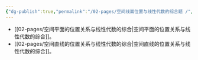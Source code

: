 ```yaml
---
{"dg-publish":true,"permalink":"/02-pages/空间线面位置与线性代数的综合题 /","tags":["personal/blog","math/高等数学","线性代数/线性方程组"]}
---
```


- [[02-pages/空间平面的位置关系与线性代数的综合\|空间平面的位置关系与线性代数的综合]]。
- [[02-pages/空间直线的位置关系与线性代数的综合\|空间直线的位置关系与线性代数的综合]]。